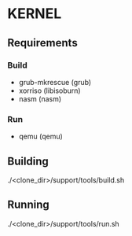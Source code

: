 # KERNEL

## Requirements

### Build

- grub-mkrescue (grub)
- xorriso (libisoburn)
- nasm (nasm)

### Run

- qemu (qemu)

## Building

./<clone_dir>/support/tools/build.sh

## Running

./<clone_dir>/support/tools/run.sh
